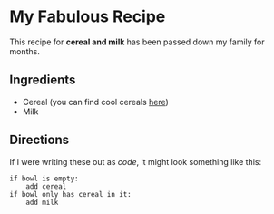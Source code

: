 # My Fabulous Recipe

This recipe for **cereal and milk** has been passed down my family for months.

## Ingredients

* Cereal (you can find cool cereals [here](www.example.com/coolcereals))
* Milk

## Directions

If I were writing these out as _code_, it might look something like this:

``` 
if bowl is empty:
    add cereal
if bowl only has cereal in it:
    add milk
```